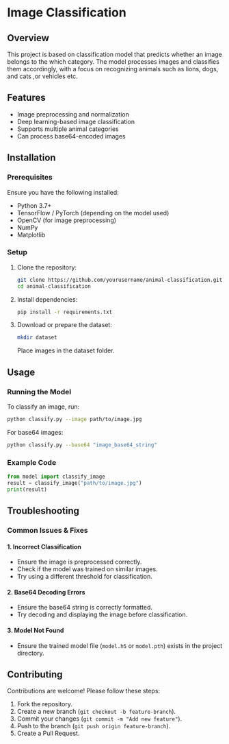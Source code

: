 # Image Classification

## Overview

This project is based on classification model that predicts whether an image belongs to the which category. The model processes images and classifies them accordingly, with a focus on recognizing animals such as lions, dogs, and cats ,or vehicles etc.

## Features

- Image preprocessing and normalization
- Deep learning-based image classification
- Supports multiple animal categories
- Can process base64-encoded images

## Installation

### Prerequisites

Ensure you have the following installed:

- Python 3.7+
- TensorFlow / PyTorch (depending on the model used)
- OpenCV (for image preprocessing)
- NumPy
- Matplotlib

### Setup

1. Clone the repository:
   ```sh
   git clone https://github.com/yourusername/animal-classification.git
   cd animal-classification
   ```
2. Install dependencies:
   ```sh
   pip install -r requirements.txt
   ```
3. Download or prepare the dataset:
   ```sh
   mkdir dataset
   ```
   Place images in the dataset folder.

## Usage

### Running the Model

To classify an image, run:

```sh
python classify.py --image path/to/image.jpg
```

For base64 images:

```sh
python classify.py --base64 "image_base64_string"
```

### Example Code

```python
from model import classify_image
result = classify_image("path/to/image.jpg")
print(result)
```

## Troubleshooting

### Common Issues & Fixes

#### 1. **Incorrect Classification**

- Ensure the image is preprocessed correctly.
- Check if the model was trained on similar images.
- Try using a different threshold for classification.

#### 2. **Base64 Decoding Errors**

- Ensure the base64 string is correctly formatted.
- Try decoding and displaying the image before classification.

#### 3. **Model Not Found**

- Ensure the trained model file (`model.h5` or `model.pth`) exists in the project directory.

## Contributing

Contributions are welcome! Please follow these steps:

1. Fork the repository.
2. Create a new branch (`git checkout -b feature-branch`).
3. Commit your changes (`git commit -m "Add new feature"`).
4. Push to the branch (`git push origin feature-branch`).
5. Create a Pull Request.

